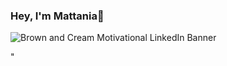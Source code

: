 ### Hey, I'm Mattania👋

![Brown and Cream Motivational LinkedIn Banner](https://user-images.githubusercontent.com/47528508/136643141-5ed4e1db-bd9a-4ba1-a2b9-e131a02a6485.png)


"
<!--
#### Find Me
**Mattania/Mattania** is a ✨ _special_ ✨ repository because its `README.md` (this file) appears on your GitHub profile.

Here are some ideas to get you started:

- 🔭 I’m currently working on ...
- 🌱 I’m currently learning ...
- 👯 I’m looking to collaborate on ...
- 🤔 I’m looking for help with ...
- 💬 Ask me about ...
- 📫 How to reach me: ...
- 😄 Pronouns: ...
- ⚡ Fun fact: ...
-->
